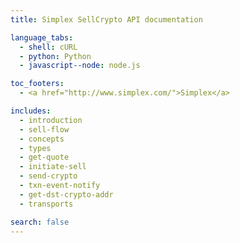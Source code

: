 ```yaml
---
title: Simplex SellCrypto API documentation

language_tabs:
  - shell: cURL
  - python: Python
  - javascript--node: node.js

toc_footers:
  - <a href="http://www.simplex.com/">Simplex</a>

includes:
  - introduction
  - sell-flow
  - concepts
  - types
  - get-quote
  - initiate-sell
  - send-crypto
  - txn-event-notify
  - get-dst-crypto-addr
  - transports

search: false
---
```

